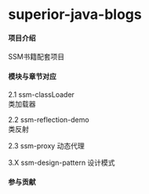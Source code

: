 # superior-java-blogs

#### 项目介绍
SSM书籍配套项目

#### 模块与章节对应
2.1 ssm-classLoader    
类加载器  

2.2 ssm-reflection-demo  
类反射  

2.3 ssm-proxy
动态代理

3.X ssm-design-pattern
设计模式

#### 参与贡献
